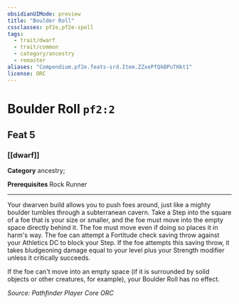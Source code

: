 ```yaml
---
obsidianUIMode: preview
title: "Boulder Roll"
cssclasses: pf2e,pf2e-spell
tags:
  - trait/dwarf
  - trait/common
  - category/ancestry
  - remaster
aliases: "Compendium.pf2e.feats-srd.Item.ZZxePfQkBPuTHkt1"
license: ORC
---
```

# Boulder Roll `pf2:2`
## Feat 5
### [[dwarf]]

**Category** ancestry; 



**Prerequisites** Rock Runner
* * *
Your dwarven build allows you to push foes around, just like a mighty boulder tumbles through a subterranean cavern. Take a Step into the square of a foe that is your size or smaller, and the foe must move into the empty space directly behind it. The foe must move even if doing so places it in harm's way. The foe can attempt a Fortitude check saving throw against your Athletics DC to block your Step. If the foe attempts this saving throw, it takes bludgeoning damage equal to your level plus your Strength modifier unless it critically succeeds.

If the foe can't move into an empty space (if it is surrounded by solid objects or other creatures, for example), your Boulder Roll has no effect.

*Source: Pathfinder Player Core*
*ORC*